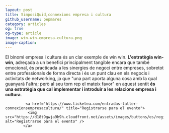 ```yaml
---
layout: post
title: SimposiQuid,connexions empresa i cultura
github_username: pepmares
category: articles 
og: true
og-type: article
image: win-win-empresa-cultura.png
image-caption: 
---
```


El binomi empresa i cultura és un clar exemple de win win. **L'estratègia win-win**, adreçada a un benefici principalment tangible encara que també emocional, és practicada a les sinergies de negoci entre empreses, sobretot entre professionals de forma directa i és un punt clau en els negocis i activitats de networking, ja que "una part aporta alguna cosa amb la qual guanyarà l'altra; però al seu torn rep el mateix favor" en aquest sentit **és una estratègia que cal implementar i introduir a les relacions empresa i cultura**. 

             <a href="https://www.ticketea.com/entradas-taller-connexionsempresacultura/" title="Registrarse para el evento">
              <img src="https://d18t9gwja9h9h.cloudfront.net/assets/images/buttons/es/registeronline.png" alt="Registrarse para el evento" />
            </a>

